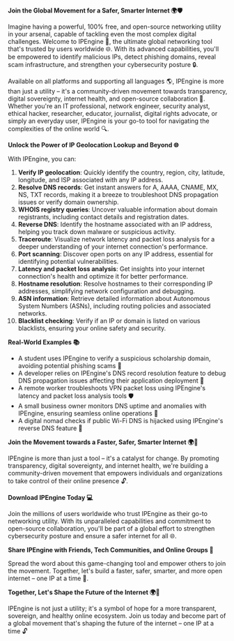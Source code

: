 **Join the Global Movement for a Safer, Smarter Internet 🌍🛡️**

Imagine having a powerful, 100% free, and open-source networking utility in your arsenal, capable of tackling even the most complex digital challenges. Welcome to IPEngine 🚀, the ultimate global networking tool that's trusted by users worldwide 🌐. With its advanced capabilities, you'll be empowered to identify malicious IPs, detect phishing domains, reveal scam infrastructure, and strengthen your cybersecurity posture 🔒.

Available on all platforms and supporting all languages 🌎, IPEngine is more than just a utility – it's a community-driven movement towards transparency, digital sovereignty, internet health, and open-source collaboration 📡. Whether you're an IT professional, network engineer, security analyst, ethical hacker, researcher, educator, journalist, digital rights advocate, or simply an everyday user, IPEngine is your go-to tool for navigating the complexities of the online world 🔍.

**Unlock the Power of IP Geolocation Lookup and Beyond 🌐**

With IPEngine, you can:

1. **Verify IP geolocation**: Quickly identify the country, region, city, latitude, longitude, and ISP associated with any IP address.
2. **Resolve DNS records**: Get instant answers for A, AAAA, CNAME, MX, NS, TXT records, making it a breeze to troubleshoot DNS propagation issues or verify domain ownership.
3. **WHOIS registry queries**: Uncover valuable information about domain registrants, including contact details and registration dates.
4. **Reverse DNS**: Identify the hostname associated with an IP address, helping you track down malware or suspicious activity.
5. **Traceroute**: Visualize network latency and packet loss analysis for a deeper understanding of your internet connection's performance.
6. **Port scanning**: Discover open ports on any IP address, essential for identifying potential vulnerabilities.
7. **Latency and packet loss analysis**: Get insights into your internet connection's health and optimize it for better performance.
8. **Hostname resolution**: Resolve hostnames to their corresponding IP addresses, simplifying network configuration and debugging.
9. **ASN information**: Retrieve detailed information about Autonomous System Numbers (ASNs), including routing policies and associated networks.
10. **Blacklist checking**: Verify if an IP or domain is listed on various blacklists, ensuring your online safety and security.

**Real-World Examples 📚**

* A student uses IPEngine to verify a suspicious scholarship domain, avoiding potential phishing scams 🤑
* A developer relies on IPEngine's DNS record resolution feature to debug DNS propagation issues affecting their application deployment 🚀
* A remote worker troubleshoots VPN packet loss using IPEngine's latency and packet loss analysis tools 🛡️
* A small business owner monitors DNS uptime and anomalies with IPEngine, ensuring seamless online operations 💼
* A digital nomad checks if public Wi-Fi DNS is hijacked using IPEngine's reverse DNS feature 🚫

**Join the Movement towards a Faster, Safer, Smarter Internet 🌍🚀**

IPEngine is more than just a tool – it's a catalyst for change. By promoting transparency, digital sovereignty, and internet health, we're building a community-driven movement that empowers individuals and organizations to take control of their online presence 🔓.

**Download IPEngine Today 💻**

Join the millions of users worldwide who trust IPEngine as their go-to networking utility. With its unparalleled capabilities and commitment to open-source collaboration, you'll be part of a global effort to strengthen cybersecurity posture and ensure a safer internet for all 🌐.

**Share IPEngine with Friends, Tech Communities, and Online Groups 📢**

Spread the word about this game-changing tool and empower others to join the movement. Together, let's build a faster, safer, smarter, and more open internet – one IP at a time 🔗.

**Together, Let's Shape the Future of the Internet 🌍🔐**

IPEngine is not just a utility; it's a symbol of hope for a more transparent, sovereign, and healthy online ecosystem. Join us today and become part of a global movement that's shaping the future of the internet – one IP at a time 🔓